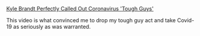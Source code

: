 <p><a href="https://www.thebiglead.com/posts/kyle-brandt-coronavirus-tough-guys-nfl-network-01e37pg1gzwm">Kyle Brandt Perfectly Called Out Coronavirus 'Tough Guys'</a></p>

<p>This video is what convinced me to drop my tough guy act and take Covid-19 as seriously as was warranted.</p>